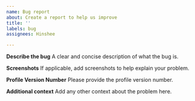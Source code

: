 ```yaml
---
name: Bug report
about: Create a report to help us improve
title: ''
labels: bug
assignees: Hinshee

---
```


**Describe the bug**
A clear and concise description of what the bug is.

**Screenshots**
If applicable, add screenshots to help explain your problem.

**Profile Version Number**
Please provide the profile version number.

**Additional context**
Add any other context about the problem here.
